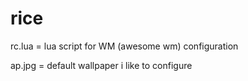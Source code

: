 # rice
rc.lua = lua script for WM (awesome wm) configuration

ap.jpg = default wallpaper i like to configure
